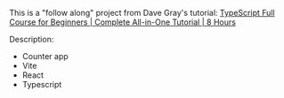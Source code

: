 This is a "follow along" project from Dave Gray's tutorial: [TypeScript Full Course for Beginners | Complete All-in-One Tutorial | 8 Hours ](https://www.youtube.com/watch?v=gieEQFIfgYc)

Description:
- Counter app
- Vite
- React
- Typescript